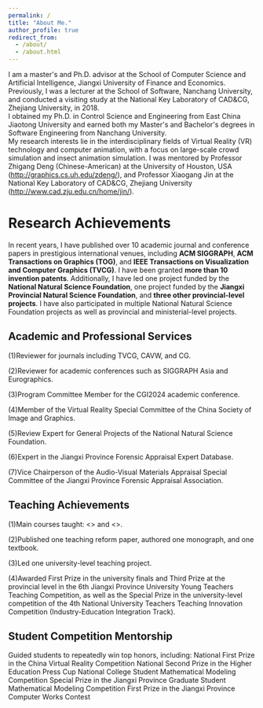 ```yaml
---
permalink: /
title: "About Me."
author_profile: true
redirect_from: 
  - /about/
  - /about.html
---
```

I am a master's and Ph.D. advisor at the School of Computer Science and Artificial Intelligence, Jiangxi University of Finance and Economics. Previously, I was a lecturer at the School of Software, Nanchang University, and conducted a visiting study at the National Key Laboratory of CAD&CG, Zhejiang University, in 2018.  
I obtained my Ph.D. in Control Science and Engineering from East China Jiaotong University and earned both my Master's and Bachelor's degrees in Software Engineering from Nanchang University.  
My research interests lie in the interdisciplinary fields of Virtual Reality (VR) technology and computer animation, with a focus on large-scale crowd simulation and insect animation simulation. I was mentored by Professor Zhigang Deng (Chinese-American) at the University of Houston, USA (http://graphics.cs.uh.edu/zdeng/), and Professor Xiaogang Jin at the National Key Laboratory of CAD&CG, Zhejiang University (http://www.cad.zju.edu.cn/home/jin/).

Research Achievements
======
In recent years, I have published over 10 academic journal and conference papers in prestigious international venues, including **ACM SIGGRAPH**, **ACM Transactions on Graphics (TOG)**, and **IEEE Transactions on Visualization and Computer Graphics (TVCG)**. I have been granted **more than 10 invention patents**. Additionally, I have led one project funded by the **National Natural Science Foundation**, one project funded by the **Jiangxi Provincial Natural Science Foundation**, and **three other provincial-level projects**. I have also participated in multiple National Natural Science Foundation projects as well as provincial and ministerial-level projects.

Academic and Professional Services
------
(1)Reviewer for journals including TVCG, CAVW, and CG.

(2)Reviewer for academic conferences such as SIGGRAPH Asia and Eurographics.

(3)Program Committee Member for the CGI2024 academic conference.

(4)Member of the Virtual Reality Special Committee of the China Society of Image and Graphics.

(5)Review Expert for General Projects of the National Natural Science Foundation.

(6)Expert in the Jiangxi Province Forensic Appraisal Expert Database.

(7)Vice Chairperson of the Audio-Visual Materials Appraisal Special Committee of the Jiangxi Province Forensic Appraisal Association. 

Teaching Achievements
------
(1)Main courses taught: <<Computer Graphics>> and <<Introduction to Virtual Reality>>.

(2)Published one teaching reform paper, authored one monograph, and one textbook.

(3)Led one university-level teaching project.

(4)Awarded First Prize in the university finals and Third Prize at the provincial level in the 6th Jiangxi Province University Young Teachers Teaching Competition, as well as the Special Prize in the university-level competition of the 4th National University Teachers Teaching Innovation Competition (Industry-Education Integration Track).

Student Competition Mentorship
------
Guided students to repeatedly win top honors, including:
National First Prize in the China Virtual Reality Competition
National Second Prize in the Higher Education Press Cup National College Student Mathematical Modeling Competition
Special Prize in the Jiangxi Province Graduate Student Mathematical Modeling Competition
First Prize in the Jiangxi Province Computer Works Contest
